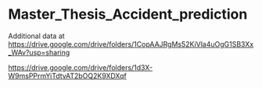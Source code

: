 # Master_Thesis_Accident_prediction

Additional data at https://drive.google.com/drive/folders/1CopAAJRgMs52KiVla4uOgG1SB3Xx_WAv?usp=sharing


https://drive.google.com/drive/folders/1d3X-W9msPPrmYiTdtvAT2bOQ2K9XDXqf
